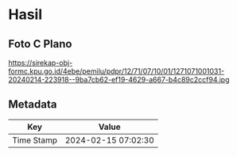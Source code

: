 # Hasil

## Foto C Plano

https://sirekap-obj-formc.kpu.go.id/4ebe/pemilu/pdpr/12/71/07/10/01/1271071001031-20240214-223918--9ba7cb62-ef19-4629-a667-b4c89c2ccf94.jpg


## Metadata

| Key        | Value               |
| ---------- | ------------------- |
| Time Stamp | 2024-02-15 07:02:30 |



